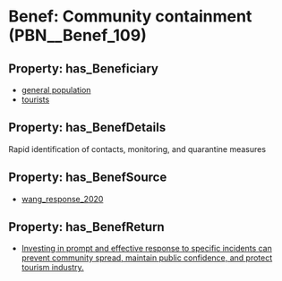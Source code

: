 # Benef: __Community containment__ (PBN__Benef_109)

## Property: has_Beneficiary

* [general population](../Stakeholder/PBN__Stakeholder_9)
* [tourists](../Stakeholder/PBN__Stakeholder_72)

## Property: has_BenefDetails

Rapid identification of contacts, monitoring, and quarantine measures

## Property: has_BenefSource

* [wang_response_2020](../Article/PBN__Article_24)

## Property: has_BenefReturn

* [Investing in prompt and effective response to specific incidents can prevent community spread, maintain public confidence, and protect tourism industry.](../BenefReturn/PBN__BenefReturn_108)

